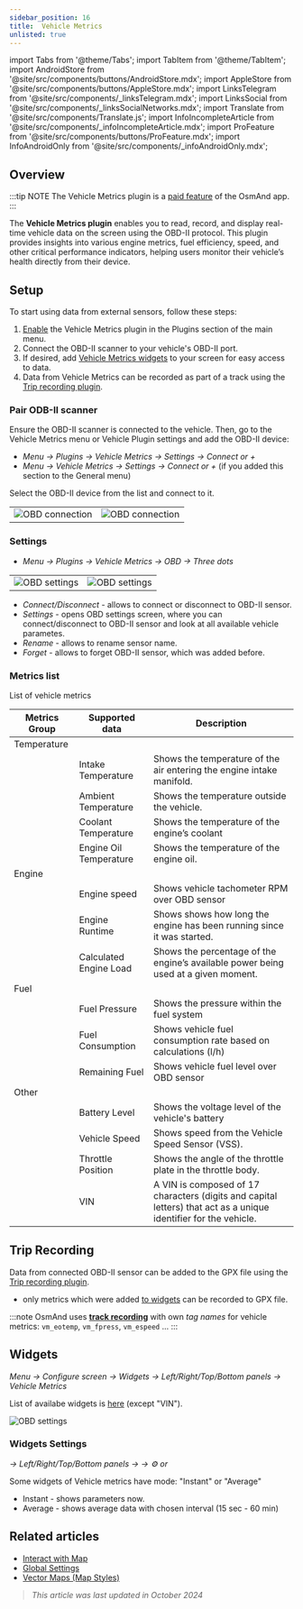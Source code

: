 ```yaml
---
sidebar_position: 16
title:  Vehicle Metrics
unlisted: true
---
```


import Tabs from '@theme/Tabs';
import TabItem from '@theme/TabItem';
import AndroidStore from '@site/src/components/buttons/AndroidStore.mdx';
import AppleStore from '@site/src/components/buttons/AppleStore.mdx';
import LinksTelegram from '@site/src/components/_linksTelegram.mdx';
import LinksSocial from '@site/src/components/_linksSocialNetworks.mdx';
import Translate from '@site/src/components/Translate.js';
import InfoIncompleteArticle from '@site/src/components/_infoIncompleteArticle.mdx';
import ProFeature from '@site/src/components/buttons/ProFeature.mdx';
import InfoAndroidOnly from '@site/src/components/_infoAndroidOnly.mdx';

<InfoIncompleteArticle/>

## Overview

:::tip NOTE
The Vehicle Metrics plugin is a [paid feature](../purchases/index.md) of the OsmAnd app.  
:::

The **Vehicle Metrics plugin** enables you to read, record, and display real-time vehicle data on the screen using the OBD-II protocol. This plugin provides insights into various engine metrics, fuel efficiency, speed, and other critical performance indicators, helping users monitor their vehicle’s health directly from their device.

## Setup

<InfoAndroidOnly/>

To start using data from external sensors, follow these steps:

1. [Enable](../plugins/index.md#enable--disable) the Vehicle Metrics plugin in the Plugins section of the main menu.
2. Connect the OBD-II scanner to your vehicle's OBD-II port.
3. If desired, add [Vehicle Metrics widgets](#widgets) to your screen for easy access to data.
4. Data from Vehicle Metrics can be recorded as part of a track using the [Trip recording plugin](#trip-recording).


### Pair ODB-II scanner

Ensure the OBD-II scanner is connected to the vehicle. Then, go to the Vehicle Metrics menu or Vehicle Plugin settings and add the OBD-II device:

- _Menu → Plugins → Vehicle Metrics → Settings → Connect or +_
- _Menu → Vehicle Metrics → Settings → Connect or +_ (if you added this section to the General menu)

Select the OBD-II device from the list and connect to it.

|  |  |
|--|--|
|![OBD connection](@site/static/img/plugins/obd/obd_connect.png)|![OBD connection](@site/static/img/plugins/obd/obd_connect_2.png)|


### Settings

- _Menu → Plugins → Vehicle Metrics → OBD → Three dots_

|  |  |
|--|--|
|![OBD settings](@site/static/img/plugins/obd/obd_settings.png)|![OBD settings](@site/static/img/plugins/obd/obd_settings_1.png)|

- _Connect/Disconnect_ - allows to connect or disconnect to OBD-II sensor.
- _Settings_ - opens OBD settings screen, where you can connect/disconnect to OBD-II sensor and look at all available vehicle parametes.
- _Rename_ - allows to rename sensor name.
- _Forget_ - allows to forget OBD-II sensor, which was added before.

### Metrics list

List of vehicle metrics

|Metrics Group |    Supported data     | Description |
|-----------|-----------------------|----------------------|
|Temperature|                       |                      |
|           | Intake Temperature    | Shows the temperature of the air entering the engine intake manifold.                     |
|           | Ambient Temperature   | Shows the temperature outside the vehicle.                     |
|           | Coolant Temperature   |Shows the temperature of the engine’s coolant                      |
|           | Engine Oil Temperature| Shows the temperature of the engine oil.                     |
| Engine    |                       |                      |
|           | Engine speed          | Shows vehicle tachometer RPM over OBD sensor                     |
|           | Engine Runtime        | Shows shows how long the engine has been running since it was started.                     |
|           | Calculated Engine Load| Shows the percentage of the engine’s available power being used at a given moment.                     |
| Fuel      |                       |                      |
|           |   Fuel Pressure       | Shows the pressure within the fuel system                     |
|           |   Fuel Consumption    |Shows vehicle fuel consumption rate based on calculations (l/h)                      |
|           |   Remaining Fuel      | Shows vehicle fuel level over OBD sensor                     |
| Other     |                       |                      |
|           |     Battery Level     | Shows the voltage level of the vehicle's battery                     |
|           |     Vehicle Speed     | Shows speed from the Vehicle Speed Sensor (VSS).                     |
|           |     Throttle Position | Shows the angle of the throttle plate in the throttle body.                     |
|           |     VIN               |  A VIN is composed of 17 characters (digits and capital letters) that act as a unique identifier for the vehicle.                    |

## Trip Recording

*<Translate android="true" ids="shared_string_menu,plugins_menu_group,record_plugin_name,shared_string_settings,data_settings,record_obd_data"/>*

Data from connected OBD-II sensor can be added to the GPX file using the [Trip recording plugin](../plugins/trip-recording.md#recording-settings).  

- only metrics which were added [to widgets](#widgets) can be recorded to GPX file.
  

:::note
OsmAnd uses [**track recording**](../plugins/trip-recording.md#recorded-gpx-file) with own *tag names* for vehicle metrics: `vm_eotemp`, `vm_fpress`, `vm_espeed` ...
:::


## Widgets

_Menu → Configure screen → Widgets → Left/Right/Top/Bottom panels → Vehicle Metrics_

List of availabe widgets is [here](#metrics-list) (except "VIN").

![OBD settings](@site/static/img/plugins/obd/obd_widget.png)

### Widgets Settings

*<Translate android="true" ids="shared_string_menu,map_widget_config,shared_string_widgets"/> → Left/Right/Top/Bottom panels → <Translate android="true" ids="obd_widget_group"/> → ⚙️ or <Translate android="true" ids="shared_string_settings"/>*

Some widgets of Vehicle metrics have mode: "Instant" or "Average"
- Instant - shows parameters now.
- Average - shows average data with chosen interval (15 sec - 60 min)

## Related articles

- [Interact with Map](../../user/map/interact-with-map.md)
- [Global Settings](../../user/personal/global-settings.md)
- [Vector Maps (Map Styles)](../../user/map/vector-maps.md)

> *This article was last updated in October 2024*
